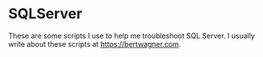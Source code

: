 # SQLServer

These are some scripts I use to help me troubleshoot SQL Server.  I usually write about these scripts at https://bertwagner.com.
